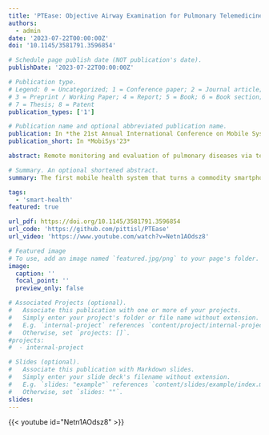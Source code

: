 ```yaml
---
title: 'PTEase: Objective Airway Examination for Pulmonary Telemedicine using Commodity Smartphones'
authors:
  - admin
date: '2023-07-22T00:00:00Z'
doi: '10.1145/3581791.3596854'

# Schedule page publish date (NOT publication's date).
publishDate: '2023-07-22T00:00:00Z'

# Publication type.
# Legend: 0 = Uncategorized; 1 = Conference paper; 2 = Journal article;
# 3 = Preprint / Working Paper; 4 = Report; 5 = Book; 6 = Book section;
# 7 = Thesis; 8 = Patent
publication_types: ['1']

# Publication name and optional abbreviated publication name.
publication: In *the 21st Annual International Conference on Mobile Systems, Applications and Services*
publication_short: In *MobiSys'23*

abstract: Remote monitoring and evaluation of pulmonary diseases via tele-medicine are important to disease diagnosis and management, but current telemedicine solutions have limited capability of objectively examining the airway's internal physiological conditions that are crucial to pulmonary disease evaluation. Existing solutions based on smartphone sensing are also limited to externally monitoring breath rates, respiratory events, or lung function. In this paper, we present PTEase, a new system design that addresses these limitations and uses commodity smartphones to examine the airway's internal physiological conditions. PTEase uses active acoustic sensing to measure the internal changes of lower airway caliber, and then leverages machine learning to analyze the sensory data for pulmonary disease evaluation. We implemented PTEase as a smartphone app, and verified its measurement error in lab-controlled settings as <10%. Clinical studies further showed that PTEase reaches 75% accuracy on disease prediction and 11%-15% errors in estimating lung function indices. Given that such accuracy is comparable with that in clinical practice using spirometry, PTEase can be reliably used as an assistive telemedicine tool for disease evaluation and monitoring.

# Summary. An optional shortened abstract.
summary: The first mobile health system that turns a commodity smartphone into a fully functional pulmonary examination device to measure the internal physiological conditions of human airways, such as airway caliber, obstruction and possible inflammation. Information about these airway conditions could provide vital clues for precise and objective pulmonary disease evaluation.

tags:
  - 'smart-health'
featured: true

url_pdf: https://doi.org/10.1145/3581791.3596854
url_code: 'https://github.com/pittisl/PTEase'
url_video: 'https://www.youtube.com/watch?v=Netn1AOdsz8'

# Featured image
# To use, add an image named `featured.jpg/png` to your page's folder.
image:
  caption: ''
  focal_point: ''
  preview_only: false

# Associated Projects (optional).
#   Associate this publication with one or more of your projects.
#   Simply enter your project's folder or file name without extension.
#   E.g. `internal-project` references `content/project/internal-project/index.md`.
#   Otherwise, set `projects: []`.
#projects:
#  - internal-project

# Slides (optional).
#   Associate this publication with Markdown slides.
#   Simply enter your slide deck's filename without extension.
#   E.g. `slides: "example"` references `content/slides/example/index.md`.
#   Otherwise, set `slides: ""`.
slides:
---
```


{{< youtube id="Netn1AOdsz8" >}}
